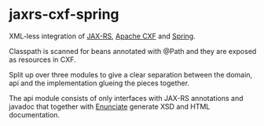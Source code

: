 jaxrs-cxf-spring
================

XML-less integration of [JAX-RS], [Apache CXF] and [Spring].

Classpath is scanned for beans annotated with @Path and they are exposed as resources in CXF.

Split up over three modules to give a clear separation between the domain, api and the implementation glueing the pieces together.

The api module consists of only interfaces with JAX-RS annotations and javadoc that together with [Enunciate] generate XSD and HTML documentation.

[JAX-RS]: https://jax-rs-spec.java.net/
[Apache CXF]: http://cxf.apache.org/
[Spring]: http://spring.io/
[Enunciate]: http://enunciate.codehaus.org/
